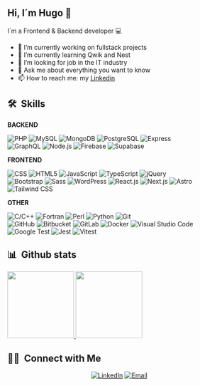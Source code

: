 ## Hi, I´m Hugo 👋
I´m a Frontend & Backend developer 💻

- 🔭 I’m currently working on fullstack projects
- 🌱 I’m currently learning Qwik and Nest
- 👯 I’m looking for job in the IT industry
- 💬 Ask me about everything you want to know
- 📫 How to reach me: my [Linkedin](https://www.linkedin.com/in/hballesteros/)

## 🛠 &nbsp;Skills 

**BACKEND**

![PHP](https://img.shields.io/badge/-Php-333333?style=flat&logo=php)
![MySQL](https://img.shields.io/badge/-MySQL-333333?style=flat&logo=mysql)
![MongoDB](https://img.shields.io/badge/-MongoDB-333333?style=flat&logo=mongodb)
![PostgreSQL](https://img.shields.io/badge/-PostgreSQL-333333?style=flat&logo=postgresql)
![Express](https://img.shields.io/badge/-Express-333333?style=flat&logo=express)
<br/>
![GraphQL](https://img.shields.io/badge/-GraphQL-333333?style=flat&logo=graphql)
![Node.js](https://img.shields.io/badge/-Node.js-333333?style=flat&logo=node.js)
![Firebase](https://img.shields.io/badge/-Firebase-333333?style=flat&logo=firebase)
![Supabase](https://img.shields.io/badge/-Supabase-333333?style=flat&logo=supabase)

**FRONTEND**

![CSS](https://img.shields.io/badge/-CSS-333333?style=flat&logo=CSS3&logoColor=1572B6)
![HTML5](https://img.shields.io/badge/-HTML5-333333?style=flat&logo=HTML5)
![JavaScript](https://img.shields.io/badge/-JavaScript-333333?style=flat&logo=javascript)
![TypeScript](https://img.shields.io/badge/-TypeScript-333333?style=flat&logo=typescript)
![jQuery](https://img.shields.io/badge/-jQuery-333333?style=flat&logo=jquery)
<br/>
![Bootstrap](https://img.shields.io/badge/-Bootstrap-333333?style=flat&logo=bootstrap)
![Sass](https://img.shields.io/badge/-Sass-333333?style=flat&logo=sass)
![WordPress](https://img.shields.io/badge/-WordPress-333333?style=flat&logo=wordpress)
![React.js](https://img.shields.io/badge/-React.js-333333?style=flat&logo=react)
![Next.js](https://img.shields.io/badge/-Next.js-333333?style=flat&logo=next.js)
![Astro](https://img.shields.io/badge/-Astro-333333?style=flat&logo=astro)
<br/>
![Tailwind CSS](https://img.shields.io/badge/-Tailwind%20CSS-333333?style=flat&logo=tailwindcss)

**OTHER**

![C/C++](https://img.shields.io/badge/-C/C++-333333?style=flat&logo=c)
![Fortran](https://img.shields.io/badge/-Fortran-333333?style=flat&logo=fortran)
![Perl](https://img.shields.io/badge/-Perl-333333?style=flat&logo=perl)
![Python](https://img.shields.io/badge/-Python-333333?style=flat&logo=python)
![Git](https://img.shields.io/badge/-Git-333333?style=flat&logo=git)
<br/>
![GitHub](https://img.shields.io/badge/-GitHub-333333?style=flat&logo=github)
![Bitbucket](https://img.shields.io/badge/-Bitbucket-333333?style=flat&logo=bitbucket)
![GitLab](https://img.shields.io/badge/-GitLab-333333?style=flat&logo=gitLab)
![Docker](https://img.shields.io/badge/-Docker-333333?style=flat&logo=docker)
![Visual Studio Code](https://img.shields.io/badge/-Visual%20Studio%20Code-333333?style=flat&logo=visual-studio-code&logoColor=007ACC)
<br/>
![Google Test](https://img.shields.io/badge/-Google%20Test-333333?style=flat&logo=google)
![Jest](https://img.shields.io/badge/-Jest-333333?style=flat&logo=jest)
![Vitest](https://img.shields.io/badge/-Vitest-333333?style=flat&logo=vitest)

## 📊 &nbsp;Github stats 

<a href="https://github.com/noel-lopez">
  <img height="150em" src="https://github-readme-stats.vercel.app/api?username=hballesteros&theme=buefy&show_icons=true" />
  <img height="150em" src="https://github-readme-stats.vercel.app/api/top-langs/?username=hballesteros&theme=buefy&layout=compact" />
</a>

<br/>

## 🤝🏻 &nbsp;Connect with Me

<p align="center">
  <a href="https://www.linkedin.com/in/hballesteros/"><img alt="LinkedIn" src="https://img.shields.io/badge/LinkedIn-Hugo%20Ballesteros-blue?style=flat-square&logo=linkedin"></a>
  <a href="mailto:hugo@boahstudio.com"><img alt="Email" src="https://img.shields.io/badge/Email-hugo@boahstudio.com-blue?style=flat-square&logo=gmail"></a>
</p>
